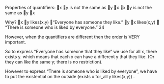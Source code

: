 ﻿Properties of quantifiers:
x y is not the same as y x
x y is not the same as y x

Why?
x y likes(x,y) “Everyone has someone they like.”
y x likes(x,y)  “There is someone who is liked by everyone.”
34

However, when the quantifiers are different then the order is VERY important.

So to express “Everyone has someone that they like” we use for all x, there exists y. which means that each x can have a different y that they like. (Or they can like the same y; there is no restriction).

However to express “There is someone who is liked by everyone”, we have to put the existential on the outside (exists x for_all y likes(x,y)) .